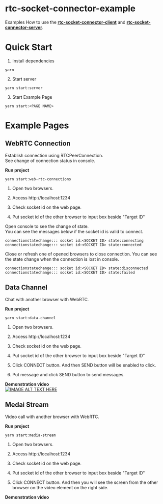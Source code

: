 # rtc-socket-connector-example
Examples How to use the [**rtc-socket-connector-client**](https://github.com/jungdu/rtc-socket-connector-client) and [**rtc-socket-connector-server**](https://github.com/jungdu/rtc-socket-connector-server).


# Quick Start 

1. Install dependencies
```
yarn
```

2. Start server
```
yarn start:server
```

3. Start Example Page
```
yarn start:<PAGE NAME>
```

# Example Pages


## WebRTC Connection
Establish connection using RTCPeerConnection.  
See change of connection status in console.  


**Run project**
```
yarn start:web-rtc-connections
```


1. Open two browsers.  

2. Access http://localhost:1234
   
3. Check socket id on the web page.  
   
4. Put socket id of the other browser to input box beside "Target ID"


Open console to see the change of state.  
You can see the messages below if the socket id is valid to connect.
```
connectionstatechange::: socket id:<SOCKET ID> state:connecting
connectionstatechange::: socket id:<SOCKET ID> state:connected
```
Close or refresh one of opened browsers to close connection.
You can see the state change when the connection is lost in console.

```
connectionstatechange::: socket id:<SOCKET ID> state:disconnected
connectionstatechange::: socket id:<SOCKET ID> state:failed
```



## Data Channel
Chat with another browser with WebRTC. 

**Run project**
```
yarn start:data-channel
```

1. Open two browsers.  

2. Access http://localhost:1234
   
3. Check socket id on the web page.  
   
4. Put socket id of the other browser to input box beside "Target ID"
   
5. Click CONNECT button. And then SEND button will be enabled to click.
   
6. Put message and click SEND button to send messages.


**Demonstration video**  
[![IMAGE ALT TEXT HERE](https://img.youtube.com/vi/sI6HP46tl3c/0.jpg)](https://www.youtube.com/watch?v=sI6HP46tl3c)

## Medai Stream
Video call with another browser with WebRTC.

**Run project**
```
yarn start:media-stream
```

1. Open two browsers.  

2. Access http://localhost:1234

3. Check socket id on the web page.  

4. Put socket id of the other browser to input box beside "Target ID"

5. Click CONNECT button. And then you will see the screen from the other browser on the video element on the right side.  

**Demonstration video**
